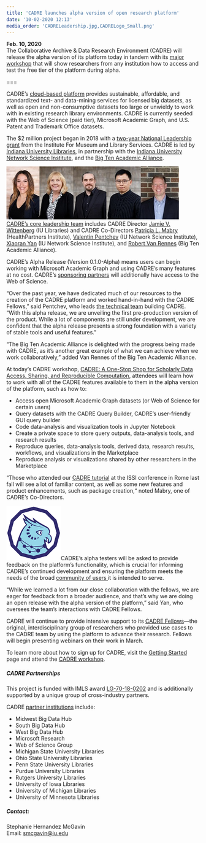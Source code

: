 ```yaml
---
title: 'CADRE launches alpha version of open research platform'
date: '10-02-2020 12:13'
media_order: 'CADRELeadership.jpg,CADRELogo_Small.png'
---
```


**Feb. 10, 2020**  
The Collaborative Archive & Data Research Environment (CADRE) will release the alpha version of its platform today in tandem with its [major workshop](https://cadre.iu.edu/news-and-events/events/cadre-workshop-iu) that will show researchers from any institution how to access and test the free tier of the platform during alpha.

===

CADRE’s [cloud-based platform](https://cadre.iu.edu/about-cadre) provides sustainable, affordable, and standardized text- and data-mining services for licensed big datasets, as well as open and non-consumptive datasets too large or unwieldy to work with in existing research library environments. CADRE is currently seeded with the Web of Science (paid tier), Microsoft Academic Graph, and U.S. Patent and Trademark Office datasets.

The $2 million project began in 2018 with a [two-year National Leadership grant](https://www.imls.gov/grants/awarded/lg-70-18-0202-18) from the Institute For Museum and Library Services. CADRE is led by[ Indiana University Libraries](https://libraries.indiana.edu/), in partnership with the [Indiana University Network Science Institute](https://iuni.iu.edu/), and the [Big Ten Academic Alliance](https://www.btaa.org/).

![A collection of headshots of the CADRE leadership team.](CADRELeadership.jpg?classes=float-right)[CADRE’s core leadership team](https://cadre.iu.edu/about-cadre/the-team) includes CADRE Director [Jamie V. Wittenberg](https://libraries.indiana.edu/jamie-wittenberg) (IU Libraries) and CADRE Co-Directors [Patricia L. Mabry](https://www.healthpartners.com/institute/about/bios/patricia-l-mabry-phd/) (HealthPartners Institute), [Valentin Pentchev](https://iuni.iu.edu/about/people/person/valentin-pentchev) (IU Network Science Institute), [Xiaoran Yan](https://iuni.iu.edu/about/people/person/xiaoran-yan) (IU Network Science Institute), and [Robert Van Rennes](https://www.btaa.org/about/staff-directory) (Big Ten Academic Alliance).

CADRE’s Alpha Release (Version 0.1.0-Alpha) means users can begin working with Microsoft Academic Graph and using CADRE’s many features at no cost. CADRE’s [sponsoring partners](https://cadre.iu.edu/work-with-us) will additionally have access to the Web of Science.

“Over the past year, we have dedicated much of our resources to the creation of the CADRE platform and worked hand-in-hand with the CADRE Fellows,” said Pentchev, who leads [the technical team](https://cadre.iu.edu/about-cadre/the-team) building CADRE. “With this alpha release, we are unveiling the first pre-production version of the product. While a lot of components are still under development, we are confident that the alpha release presents a strong foundation with a variety of stable tools and useful features.”

“The Big Ten Academic Alliance is delighted with the progress being made with CADRE, as it’s another great example of what we can achieve when we work collaboratively,” added Van Rennes of the Big Ten Academic Alliance.

At today’s CADRE workshop, [CADRE: A One-Stop Shop for Scholarly Data Access, Sharing, and Reproducible Computation](https://cadre.iu.edu/news-and-events/events/cadre-workshop-iu), attendees will learn how to work with all of the CADRE features available to them in the alpha version of the platform, such as how to:

* Access open Microsoft Academic Graph datasets (or Web of Science for certain users)
* Query datasets with the CADRE Query Builder, CADRE’s user-friendly GUI query builder
* Code data-analysis and visualization tools in Jupyter Notebook
* Create a private space to store query outputs, data-analysis tools, and research results 
* Reproduce queries, data-analysis tools, derived data, research results, workflows, and visualizations in the Marketplace
* Reproduce analysis or visualizations shared by other researchers in the Marketplace

“Those who attended our [CADRE tutorial](https://cadre.iu.edu/news-and-events/events/rome) at the ISSI conference in Rome last fall will see a lot of familiar content, as well as some new features and product enhancements, such as package creation,“ noted Mabry, one of CADRE’s Co-Directors.

![The CADRE logo: A blue owl. Illustration.](CADRELogo_Small.png?classes=float-left)CADRE’s alpha testers will be asked to provide feedback on the platform’s functionality, which is crucial for informing CADRE’s continued development and ensuring the platform meets the needs of the broad [community of users ](https://cadre.iu.edu/news-and-events/blog/community-the-first-of-five-pillars-supporting-our-mission) it is intended to serve.

“While we learned a lot from our close collaboration with the fellows, we are eager for feedback from a broader audience, and that’s why we are doing an open release with the alpha version of the platform,” said Yan, who oversees the team’s interactions with CADRE Fellows.

CADRE will continue to provide intensive support to its [CADRE Fellows](https://cadre.iu.edu/news-and-events/news/meet-cadres-first-class-of-fellows)—the original, interdisciplinary group of researchers who provided use cases to the CADRE team by using the platform to advance their research. Fellows will begin presenting webinars on their work in March.

To learn more about how to sign up for CADRE, visit the [Getting Started](https://cadre.iu.edu/about-cadre/get-started) page and attend the [CADRE workshop](https://cadre.iu.edu/news-and-events/events/cadre-workshop-iu).

##### CADRE Partnerships
This project is funded with IMLS award [LG-70-18-0202](https://www.imls.gov/grants/awarded/lg-70-18-0202-18) and is additionally supported by a unique group of cross-industry partners. 

CADRE [partner institutions](https://cadre.iu.edu/work-with-us) include: 
* Midwest Big Data Hub
* South Big Data Hub
* West Big Data Hub
* Microsoft Research
* Web of Science Group
* Michigan State University Libraries
* Ohio State University Libraries
* Penn State University Libraries
* Purdue University Libraries
* Rutgers University Libraries
* University of Iowa Libraries
* University of Michigan Libraries
* University of Minnesota Libraries

##### Contact:
Stephanie Hernandez McGavin  
Email: smcgavin@iu.edu